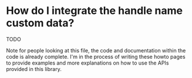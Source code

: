 # How do I integrate the handle name custom data?

TODO

Note for people looking at this file, the code and documentation within the code is already complete. 
I'm in the process of writing these howto pages to provide examples and more explanations on how 
to use the APIs provided in this library.